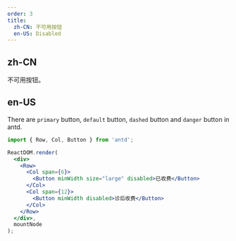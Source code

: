 ```yaml
---
order: 3
title:
  zh-CN: 不可用按钮
  en-US: Disabled
---
```


## zh-CN

不可用按钮。

## en-US

There are `primary` button, `default` button, `dashed` button and `danger` button in antd.

````jsx
import { Row, Col, Button } from 'antd';

ReactDOM.render(
  <div>
    <Row>
      <Col span={6}>
        <Button minWidth size="large" disabled>已收费</Button>
      </Col>
      <Col span={12}>
        <Button minWidth disabled>诊后收费</Button>
      </Col>
    </Row>
  </div>,
  mountNode
);
````
